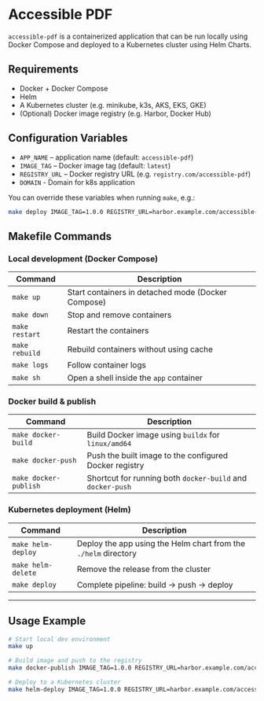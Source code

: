 # Accessible PDF

`accessible-pdf` is a containerized application that can be run locally using Docker Compose and deployed to a Kubernetes cluster using Helm Charts.

## Requirements

- Docker + Docker Compose
- Helm
- A Kubernetes cluster (e.g. minikube, k3s, AKS, EKS, GKE)
- (Optional) Docker image registry (e.g. Harbor, Docker Hub)

## Configuration Variables

- `APP_NAME` – application name (default: `accessible-pdf`)
- `IMAGE_TAG` – Docker image tag (default: `latest`)
- `REGISTRY_URL` – Docker registry URL (e.g. `registry.com/accessible-pdf`)
- `DOMAIN` - Domain for k8s application

You can override these variables when running `make`, e.g.:

```bash
make deploy IMAGE_TAG=1.0.0 REGISTRY_URL=harbor.example.com/accessible-pdf DOMAIN=accessability-pdf.com
```

## Makefile Commands

### Local development (Docker Compose)

| Command        | Description                                        |
|----------------|----------------------------------------------------|
| `make up`      | Start containers in detached mode (Docker Compose) |
| `make down`    | Stop and remove containers                         |
| `make restart` | Restart the containers                             |
| `make rebuild` | Rebuild containers without using cache             |
| `make logs`    | Follow container logs                              |
| `make sh`      | Open a shell inside the `app` container            |

### Docker build & publish

| Command              | Description                                                    |
|----------------------|----------------------------------------------------------------|
| `make docker-build`  | Build Docker image using `buildx` for `linux/amd64`            |
| `make docker-push`   | Push the built image to the configured Docker registry         |
| `make docker-publish`| Shortcut for running both `docker-build` and `docker-push`     |

### Kubernetes deployment (Helm)

| Command            | Description                                                   |
|--------------------|---------------------------------------------------------------|
| `make helm-deploy` | Deploy the app using the Helm chart from the `./helm` directory |
| `make helm-delete` | Remove the release from the cluster                           |
| `make deploy`      | Complete pipeline: build → push → deploy                      |

---

## Usage Example

```bash
# Start local dev environment
make up

# Build image and push to the registry
make docker-publish IMAGE_TAG=1.0.0 REGISTRY_URL=harbor.example.com/accessible-pdf

# Deploy to a Kubernetes cluster
make helm-deploy IMAGE_TAG=1.0.0 REGISTRY_URL=harbor.example.com/accessible-pdf DOMAIN=accessability-pdf.com
